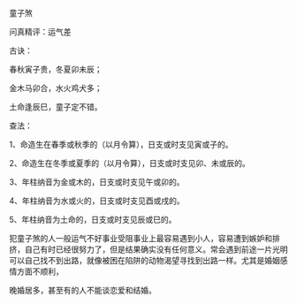 童子煞

问真精评：运气差

古诀：

春秋寅子贵，冬夏卯未辰；

金木马卯合，水火鸡犬多；

土命逢辰巳，童子定不错。

查法：

1、命造生在春季或秋季的（以月令算），日支或时支见寅或子的。

2、命造生在冬季或夏季的（以月令算），日支或时支见卯、未或辰的。

3、年柱纳音为金或木的，日支或时支见午或卯的。

4、年柱纳音为水或火的，日支或时支见酉或戌的。

5、年柱纳音为土命的，日支或时支见辰或巳的。

犯童子煞的人一般运气不好事业受阻事业上最容易遇到小人，容易遭到嫉妒和排挤，自己有时已经很努力了，但是结果确实没有任何意义。常会遇到前途一片光明可以自己找不到出路，就像被困在陷阱的动物渴望寻找到出路一样。尤其是婚姻感情方面不顺利，

晚婚居多，甚至有的人不能谈恋爱和结婚。

